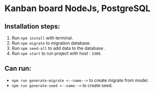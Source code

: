 # Kanban board NodeJs, PostgreSQL 

## Installation steps:

1. Run `npm install` with terminal.
2. Run `npm migrate` to migration database. 
3. Run `npm seed-all` to add data to the database . 
4. Run `npm start` to run project with host : `3300`.

## Can run:

* `npm run generate-migrate <--name-->` to create migrate from model.
* `npm run generate-seed <--name-->` to create seed.